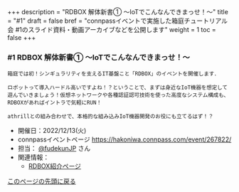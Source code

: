 +++
description = "RDBOX 解体新書① 〜IoTでこんなんできまっせ！〜"
title = "#1"
draft = false
bref = "connpassイベントで実施した箱庭チュートリアル会 #1のスライド資料・動画アーカイブなどを公開します"
weight = 1
toc = false
+++

### #1 RDBOX 解体新書① 〜IoTでこんなんできまっせ！〜

```
箱庭では初！シンギュラリティを支えるIT基盤こと「RDBOX」のイベントを開催します．

ロボットって導入ハードル高いですよね！？ということで、まずは身近なIoT機器を想定して遊んでいきましょう！仮想ネットワークや各種認証認可技術を使った高度なシステム構成も、RDBOXがあればイントラで気軽にRUN！

athrillとの組み合わせで、本格的な組み込みIoT機器開発のお役にも立てるはず！？
```

- 開催日：2022/12/13(火)
- connpassイベントページ <https://hakoniwa.connpass.com/event/267822/>
- 担当： [@fudekunJP](https://twitter.com/fudekunJP) さん
- 関連情報：
  - [RDBOX紹介ページ](https://rdbox-intec.github.io/homepage_jp/)

[このページの先頭に戻る](#top)
